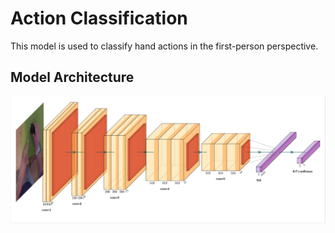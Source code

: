 # Action Classification
This model is used to classify hand actions in the first-person perspective.  

## Model Architecture
![model_architecture](https://github.com/SuyueLiu/action-classification/blob/master/asset/ActNet.png)
